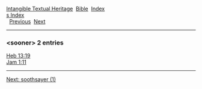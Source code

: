 [Intangible Textual Heritage](../../index)  [Bible](../index) 
[Index](index)   
[s Index](_s_)  
  [Previous](c10683)  [Next](c10685) 

------------------------------------------------------------------------

### &lt;sooner&gt; 2 entries

[Heb 13:19](../kjv/heb013.htm#019)  
[Jam 1:11](../kjv/jam001.htm#011)  

------------------------------------------------------------------------

[Next: soothsayer (1)](c10685)
